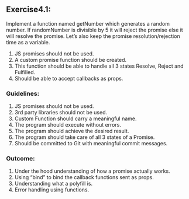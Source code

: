 ## Exercise4.1:
Implement a function named getNumber which generates a random number. If randomNumber is divisible by 5 it will reject the promise else it will resolve the promise. Let’s also keep the promise resolution/rejection time as a variable.
  1. JS promises should not be used.
  2. A custom promise function should be created.
  3. This function should be able to handle all 3 states Resolve, Reject and Fulfilled. 
  4. Should be able to accept callbacks as props.
  
### Guidelines:
1. JS promises should not be used.
2. 3rd party libraries should not be used.
3. Custom Function should carry a meaningful name.
4. The program should execute without errors.
5. The program should achieve the desired result.
6. The program should take care of all 3 states of a Promise.
7. Should be committed to Git with meaningful commit messages.

### Outcome:
1. Under the hood understanding of how a promise actually works.
2. Using “bind” to bind the callback functions sent as props.
3. Understanding what a polyfill is.
4. Error handling using functions.